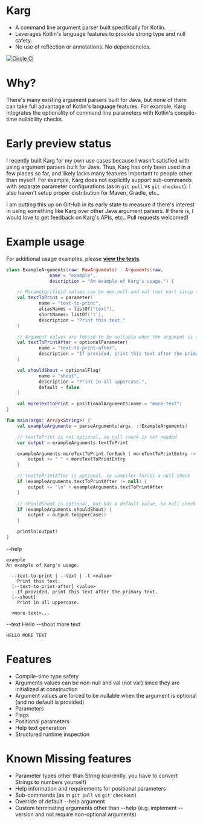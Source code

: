 Karg
==============
- A command line argument parser built specifically for Kotlin.
- Leverages Kotlin's language features to provide strong type and null safety.
- No use of reflection or annotations. No dependencies.

[![Circle CI](https://circleci.com/gh/jshmrsn/karg.svg?style=svg)](https://circleci.com/gh/jshmrsn/karg)

Why?
==============
There's many existing argument parsers built for Java, but none of them can take full advantage of Kotlin's language features. For example, Karg integrates the optionality of command line parameters with Kotlin's compile-time nullability checks.

Early preview status
==============
I recently built Karg for my own use cases because I wasn't satisfied with using argument parsers built for Java. Thus, Karg has only been used in a few places so far, and likely lacks many features important to people other than myself. For example, Karg does not explicitly support sub-commands with separate parameter configurations (as in ```git pull``` vs ```git checkout```). I also haven't setup proper distribution for Maven, Gradle, etc..

I am putting this up on GitHub in its early state to measure if there's interest in using something like Karg over other Java argument parsers. If there is, I would love to get feedback on Karg's APIs, etc.. Pull requests welcomed!

Example usage
==============
For additional usage examples, please [**view the tests**](https://github.com/jshmrsn/karg/tree/master/src/test/java/com/jshmrsn/karg).

```kotlin
class ExampleArguments(raw: RawArguments) : Arguments(raw,
                name = "example",
                description = "An example of Karg's usage.") {

    // Parameter/field values can be non-null and val (not var) since they are initialized at construction
    val textToPrint = parameter(
            name = "text-to-print",
            aliasNames = listOf("text"),
            shortNames= listOf('t'),
            description = "Print this text."
    )

    // Argument values are forced to be nullable when the argument is optional (and no default is provided)
    val textToPrintAfter = optionalParameter(
            name = "text-to-print-after",
            description = "If provided, print this text after the primary text."
    )

    val shouldShout = optionalFlag(
            name = "shout",
            description = "Print in all uppercase.",
            default = false
    )

    val moreTextToPrint = positionalArguments(name = "more-text")
}

fun main(args: Array<String>) {
    val exampleArguments = parseArguments(args, ::ExampleArguments)

    // textToPrint is not optional, so null check is not needed
    var output = exampleArguments.textToPrint

    exampleArguments.moreTextToPrint.forEach { moreTextToPrintEntry ->
        output += " " + moreTextToPrintEntry
    }

    // textToPrintAfter is optional, so compiler forces a null check
    if (exampleArguments.textToPrintAfter != null) {
        output += "\n" + exampleArguments.textToPrintAfter
    }

    // shouldShout is optional, but has a default value, so null check is not needed
    if (exampleArguments.shouldShout) {
        output = output.toUpperCase()
    }

    println(output)
}
```

--help

    example
    An example of Karg's usage.

      --text-to-print | --text | -t <value>
        Print this text.
      [--text-to-print-after] <value>
        If provided, print this text after the primary text.
      [--shout]
        Print in all uppercase.

      <more-text>...

--text Hello --shout more text

    HELLO MORE TEXT


Features
==============
- Compile-time type safety
- Arguments values can be non-null and val (not var) since they are initialized at construction
- Argument values are forced to be nullable when the argument is optional (and no default is provided)
- Parameters
- Flags
- Positional parameters
- Help text generation
- Structured runtime inspection

Known Missing features
==============
- Parameter types other than String (currently, you have to convert Strings to numbers yourself)
- Help information and requirements for positional parameters
- Sub-commands (as in `git pull` vs `git checkout`)
- Override of default --help argument
- Custom terminating arguments other than --help (e.g. implement --version and not require non-optional arguments)
